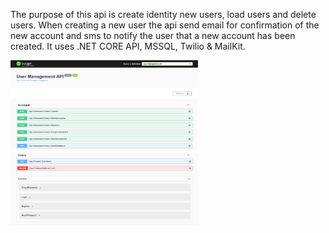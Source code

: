The purpose of this api is create identity new users, load users and delete users. When creating a new user the api send email for confirmation of the new account and sms to notify the user that a new account has been created. It uses .NET CORE API, MSSQL, Twilio & MailKit.

<img src="https://github.com/Tumelo-Mokhwathi/User_Management_System_API/blob/main/images/swagger_actions.png" width="300" /> <img src="https://github.com/Tumelo-Mokhwathi/User_Management_System_API/blob/main/images/swagger_schemas.png" width="300" />
